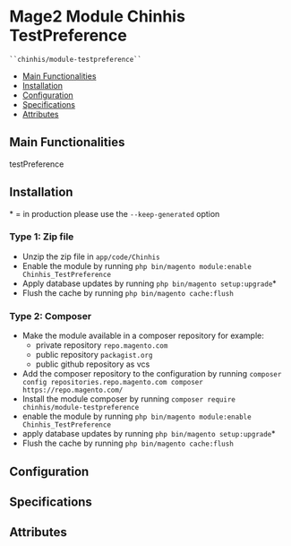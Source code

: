 # Mage2 Module Chinhis TestPreference

    ``chinhis/module-testpreference``

 - [Main Functionalities](#markdown-header-main-functionalities)
 - [Installation](#markdown-header-installation)
 - [Configuration](#markdown-header-configuration)
 - [Specifications](#markdown-header-specifications)
 - [Attributes](#markdown-header-attributes)


## Main Functionalities
testPreference

## Installation
\* = in production please use the `--keep-generated` option

### Type 1: Zip file

 - Unzip the zip file in `app/code/Chinhis`
 - Enable the module by running `php bin/magento module:enable Chinhis_TestPreference`
 - Apply database updates by running `php bin/magento setup:upgrade`\*
 - Flush the cache by running `php bin/magento cache:flush`

### Type 2: Composer

 - Make the module available in a composer repository for example:
    - private repository `repo.magento.com`
    - public repository `packagist.org`
    - public github repository as vcs
 - Add the composer repository to the configuration by running `composer config repositories.repo.magento.com composer https://repo.magento.com/`
 - Install the module composer by running `composer require chinhis/module-testpreference`
 - enable the module by running `php bin/magento module:enable Chinhis_TestPreference`
 - apply database updates by running `php bin/magento setup:upgrade`\*
 - Flush the cache by running `php bin/magento cache:flush`


## Configuration




## Specifications




## Attributes



